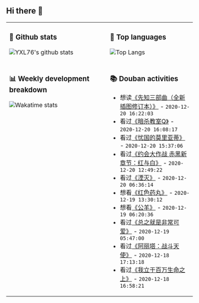 ## Hi there 👋

<table>
<tr>
<td valign="top" width="54%">

### 🔭 Github stats

![YXL76's github stats](https://github-readme-stats.yxl76.vercel.app/api?username=YXL76&count_private=true&show_icons=true&include_all_commits=true&theme=tokyonight&line_height=28)

</td>

<td valign="top" width="46%">

### 🌱 Top languages

![Top Langs](https://github-readme-stats.yxl76.vercel.app/api/top-langs/?username=YXL76&layout=compact&theme=tokyonight&langs_count=10&hide=HTML,CSS,SCSS)

</td>
</tr>
<tr>
<td valign="top" width="54%">

### 📊 Weekly development breakdown

![Wakatime stats](https://github-readme-stats.yxl76.vercel.app/api/wakatime?username=YXL76&layout=compact&theme=tokyonight)


</td>
<td valign="top" width="46%">

### 📚 Douban activities

- 想读[《先知三部曲（全新插图修订本）》](https://book.douban.com/subject/20537674/) - `2020-12-20 16:22:03`
- 看过[《暗杀教室Q》](http://movie.douban.com/subject/26832520/) - `2020-12-20 16:08:17`
- 看过[《忧国的莫里亚蒂》](http://movie.douban.com/subject/34936401/) - `2020-12-20 15:37:06`
- 看过[《约会大作战 赤黑新章节：红与白》](http://movie.douban.com/subject/35223679/) - `2020-12-20 12:49:22`
- 看过[《湮灭》](http://movie.douban.com/subject/26384741/) - `2020-12-20 06:36:14`
- 想看[《红色药丸》](http://movie.douban.com/subject/26892950/) - `2020-12-19 13:30:12`
- 想看[《公羊》](http://movie.douban.com/subject/26353884/) - `2020-12-19 06:20:36`
- 看过[《总之就是非常可爱》](http://movie.douban.com/subject/33377767/) - `2020-12-19 05:47:00`
- 看过[《阿丽塔：战斗天使》](http://movie.douban.com/subject/1652592/) - `2020-12-18 17:13:18`
- 看过[《我立于百万生命之上》](http://movie.douban.com/subject/34990427/) - `2020-12-18 16:58:21`

</td>
</tr>
</table>

<!--
**YXL76/YXL76** is a ✨ _special_ ✨ repository because its `README.md` (this file) appears on your GitHub profile.

Here are some ideas to get you started:

- 🔭 I’m currently working on ...
- 🌱 I’m currently learning ...
- 👯 I’m looking to collaborate on ...
- 🤔 I’m looking for help with ...
- 💬 Ask me about ...
- 📫 How to reach me: ...
- 😄 Pronouns: ...
- ⚡ Fun fact: ...
-->
